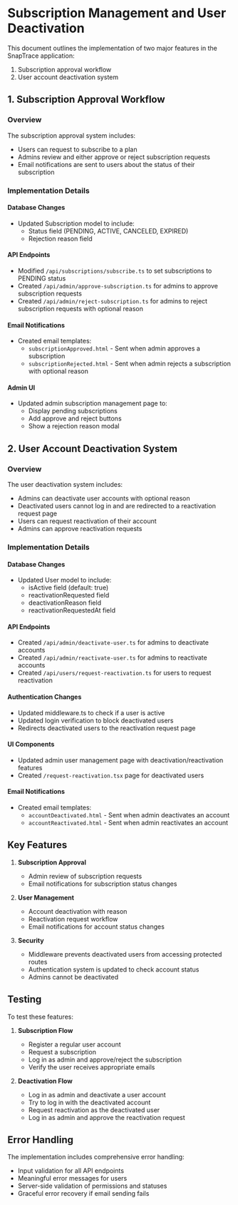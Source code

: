 # Subscription Management and User Deactivation

This document outlines the implementation of two major features in the SnapTrace application:

1. Subscription approval workflow
2. User account deactivation system

## 1. Subscription Approval Workflow

### Overview

The subscription approval system includes:

- Users can request to subscribe to a plan
- Admins review and either approve or reject subscription requests
- Email notifications are sent to users about the status of their subscription

### Implementation Details

#### Database Changes
- Updated Subscription model to include:
  - Status field (PENDING, ACTIVE, CANCELED, EXPIRED)
  - Rejection reason field

#### API Endpoints
- Modified `/api/subscriptions/subscribe.ts` to set subscriptions to PENDING status
- Created `/api/admin/approve-subscription.ts` for admins to approve subscription requests
- Created `/api/admin/reject-subscription.ts` for admins to reject subscription requests with optional reason

#### Email Notifications
- Created email templates:
  - `subscriptionApproved.html` - Sent when admin approves a subscription
  - `subscriptionRejected.html` - Sent when admin rejects a subscription with optional reason

#### Admin UI
- Updated admin subscription management page to:
  - Display pending subscriptions
  - Add approve and reject buttons
  - Show a rejection reason modal

## 2. User Account Deactivation System

### Overview

The user deactivation system includes:

- Admins can deactivate user accounts with optional reason
- Deactivated users cannot log in and are redirected to a reactivation request page
- Users can request reactivation of their account
- Admins can approve reactivation requests

### Implementation Details

#### Database Changes
- Updated User model to include:
  - isActive field (default: true)
  - reactivationRequested field
  - deactivationReason field
  - reactivationRequestedAt field

#### API Endpoints
- Created `/api/admin/deactivate-user.ts` for admins to deactivate accounts
- Created `/api/admin/reactivate-user.ts` for admins to reactivate accounts
- Created `/api/users/request-reactivation.ts` for users to request reactivation

#### Authentication Changes
- Updated middleware.ts to check if a user is active
- Updated login verification to block deactivated users
- Redirects deactivated users to the reactivation request page

#### UI Components
- Updated admin user management page with deactivation/reactivation features
- Created `/request-reactivation.tsx` page for deactivated users

#### Email Notifications
- Created email templates:
  - `accountDeactivated.html` - Sent when admin deactivates an account
  - `accountReactivated.html` - Sent when admin reactivates an account

## Key Features

1. **Subscription Approval**
   - Admin review of subscription requests
   - Email notifications for subscription status changes

2. **User Management**
   - Account deactivation with reason
   - Reactivation request workflow
   - Email notifications for account status changes

3. **Security**
   - Middleware prevents deactivated users from accessing protected routes
   - Authentication system is updated to check account status
   - Admins cannot be deactivated

## Testing

To test these features:

1. **Subscription Flow**
   - Register a regular user account
   - Request a subscription
   - Log in as admin and approve/reject the subscription
   - Verify the user receives appropriate emails

2. **Deactivation Flow**
   - Log in as admin and deactivate a user account
   - Try to log in with the deactivated account
   - Request reactivation as the deactivated user
   - Log in as admin and approve the reactivation request

## Error Handling

The implementation includes comprehensive error handling:

- Input validation for all API endpoints
- Meaningful error messages for users
- Server-side validation of permissions and statuses
- Graceful error recovery if email sending fails 